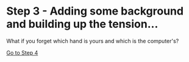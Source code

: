 # Step 3 - Adding some background and building up the tension...

What if you forget which hand is yours and which is the computer's?

[Go to Step 4](Step4-Keeping-score)
